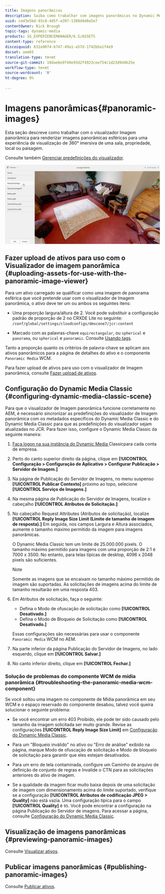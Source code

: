 ```yaml
---
title: Imagens panorâmicas
description: Saiba como trabalhar com imagens panorâmicas no Dynamic Media.
uuid: ced3e5bd-93c8-4d5f-a397-1380d4d0a5e7
contentOwner: Rick Brough
topic-tags: dynamic-media
products: SG_EXPERIENCEMANAGER/6.5/ASSETS
content-type: reference
discoiquuid: 632a9074-b747-49a1-a57d-1f42bba1f4e9
docset: aem65
translation-type: tm+mt
source-git-commit: 10dae6e9f49e93d2f4923cee754c1d23d9d4b25e
workflow-type: tm+mt
source-wordcount: '0'
ht-degree: 0%

---
```



# Imagens panorâmicas{#panoramic-images}

Esta seção descreve como trabalhar com o visualizador Imagem panorâmica para renderizar imagens panorâmicas esféricas para uma experiência de visualização de 360° imersiva de uma sala, propriedade, local ou paisagem.

Consulte também [Gerenciar predefinições do visualizador](/help/assets/managing-viewer-presets.md).

![panorâmica-image2](assets/panoramic-image2.png)

## Fazer upload de ativos para uso com o Visualizador de imagem panorâmica {#uploading-assets-for-use-with-the-panoramic-image-viewer}

Para um ativo carregado se qualificar como uma imagem de panorama esférica que você pretende usar com o visualizador de Imagem panorâmica, o ativo deve ter um ou ambos os seguintes itens:

* Uma proporção largura/altura de 2.
Você pode substituir a configuração padrão de proporção de 2 no CRXDE Lite no seguinte:
   `/conf/global/settings/cloudconfigs/dmscene7/jcr:content`

* Marcado com as palavras-chave `equirectangular`, ou `spherical` e `panorama`, ou `spherical` e `panoramic`. Consulte [Usando tags](/help/sites-authoring/tags.md).

Tanto a proporção quanto os critérios de palavra-chave se aplicam aos ativos panorâmicos para a página de detalhes do ativo e o componente `Panoramic Media` WCM.

Para fazer upload de ativos para uso com o visualizador de Imagem panorâmica, consulte [Fazer upload de ativos](/help/assets/manage-assets.md#uploading-assets).

## Configuração do Dynamic Media Classic {#configuring-dynamic-media-classic-scene}

Para que o visualizador de Imagem panorâmica funcione corretamente no AEM, é necessário sincronizar as predefinições do visualizador de Imagem panorâmica com os metadados específicos do Dynamic Media Classic e do Dynamic Media Classic para que as predefinições do visualizador sejam atualizadas no JCR. Para fazer isso, configure o Dynamic Media Classic da seguinte maneira:

1. [Faça logon na sua instância do Dynamic Media ](https://www.adobe.com/marketing-cloud/experience-manager/scene7-login.html) Classicpara cada conta de empresa.

1. Perto do canto superior direito da página, clique em **[!UICONTROL Configuração > Configuração de Aplicativo > Configurar Publicação > Servidor de Imagem.]**
1. Na página de Publicação do Servidor de Imagens, no menu suspenso **[!UICONTROL Publicar Contexto]** próximo ao topo, selecione **[!UICONTROL Serviço de Imagens.]**

1. Na mesma página de Publicação do Servidor de Imagens, localize o cabeçalho **[!UICONTROL Atributos de Solicitação.]**
1. No cabeçalho Request Attributes (Atributos de solicitação), localize **[!UICONTROL Reply Image Size Limit (Limite de tamanho de imagem de resposta).]** Em seguida, nos campos Largura e Altura associados, aumente o tamanho máximo permitido da imagem para imagens panorâmicas.

   O Dynamic Media Classic tem um limite de 25.000.000 pixels. O tamanho máximo permitido para imagens com uma proporção de 2:1 é 7000 x 3500. No entanto, para telas típicas de desktop, 4096 x 2048 pixels são suficientes.

   >[!NOTE]
   >
   >Somente as imagens que se encaixam no tamanho máximo permitido de imagem são suportadas. As solicitações de imagens acima do limite de tamanho resultarão em uma resposta 403.

1. Em Atributos de solicitação, faça o seguinte:

   * Defina o Modo de ofuscação de solicitação como **[!UICONTROL Desativado.]**
   * Defina o Modo de Bloqueio de Solicitação como **[!UICONTROL Desativado.]**

   Essas configurações são necessárias para usar o componente `Panoramic Media` WCM no AEM.

1. Na parte inferior da página Publicação do Servidor de Imagens, no lado esquerdo, clique em **[!UICONTROL Salvar.]**

1. No canto inferior direito, clique em **[!UICONTROL Fechar.]**

### Solução de problemas do componente WCM de mídia panorâmica {#troubleshooting-the-panoramic-media-wcm-component}

Se você soltou uma imagem no componente de Mídia panorâmica em seu WCM e o espaço reservado do componente desabou, talvez você queira solucionar o seguinte problema:

* Se você encontrar um erro 403 Proibido, ele pode ter sido causado pelo tamanho da imagem solicitada ser muito grande. Revise as configurações **[!UICONTROL Reply Image Size Limit]** em [Configuração do Dynamic Media Classic](/help/assets/panoramic-images.md#configuring-dynamic-media-classic-scene).

* Para um &quot;Bloqueio inválido&quot; no ativo ou &quot;Erro de análise&quot; exibido na página, marque Modo de ofuscação de solicitação e Modo de bloqueio de solicitação para garantir que eles estejam desativados.
* Para um erro de tela contaminada, configure um Caminho de arquivo de definição de conjunto de regras e Invalide o CTN para as solicitações anteriores do ativo de imagem.
* Se a qualidade da imagem ficar muito baixa depois de uma solicitação de imagem com dimensionamento acima do limite suportado, verifique se a configuração **[!UICONTROL Atributos de codificação JPEG > Quality]** não está vazia. Uma configuração típica para o campo **[!UICONTROL Quality]** é `95`. Você pode encontrar a configuração na página Publicação do Servidor de imagens. Para acessar a página, consulte [Configuração do Dynamic Media Classic](/help/assets/panoramic-images.md#configuring-dynamic-media-classic-scene).

## Visualização de imagens panorâmicas {#previewing-panoramic-images}

Consulte [Visualizar ativos](/help/assets/previewing-assets.md).

## Publicar imagens panorâmicas {#publishing-panoramic-images}

Consulte [Publicar ativos](/help/assets/publishing-dynamicmedia-assets.md).
